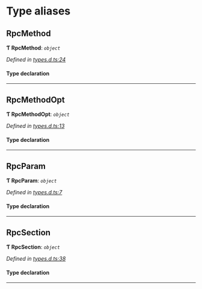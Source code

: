 

# Type aliases

<a id="rpcmethod"></a>

##  RpcMethod

**Ƭ RpcMethod**: *`object`*

*Defined in [types.d.ts:24](https://github.com/polkadot-js/api/blob/267411d/packages/type-jsonrpc/src/types.d.ts#L24)*

#### Type declaration

___
<a id="rpcmethodopt"></a>

##  RpcMethodOpt

**Ƭ RpcMethodOpt**: *`object`*

*Defined in [types.d.ts:13](https://github.com/polkadot-js/api/blob/267411d/packages/type-jsonrpc/src/types.d.ts#L13)*

#### Type declaration

___
<a id="rpcparam"></a>

##  RpcParam

**Ƭ RpcParam**: *`object`*

*Defined in [types.d.ts:7](https://github.com/polkadot-js/api/blob/267411d/packages/type-jsonrpc/src/types.d.ts#L7)*

#### Type declaration

___
<a id="rpcsection"></a>

##  RpcSection

**Ƭ RpcSection**: *`object`*

*Defined in [types.d.ts:38](https://github.com/polkadot-js/api/blob/267411d/packages/type-jsonrpc/src/types.d.ts#L38)*

#### Type declaration

___

